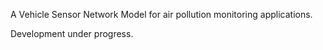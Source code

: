 A Vehicle Sensor Network Model for air pollution monitoring applications.

Development under progress.
